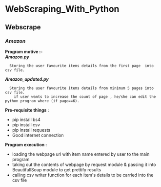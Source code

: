 # WebScraping_With_Python
## Webscrape

### ***Amazon***

**Program motive :-**   
   ***Amazon.py***
   
      Storing the user favourite items details from the first page  into csv file.
         
   ***Amazon_updated.py***
   
      Storing the user favourite items details from minimum 5 pages into csv file.
        if user wants to increase the count of page , he/she can edit the python program where (if page==6).

**Pre-requisite things :**
   - pip install bs4
   - pip install csv
   - pip install requests
   - Good internet connection
 
**Program execution :** 
   - loading the webpage url with item name entered by user to the main program
   - taking out the contents of webpage by request module & passing it into BeautifullSoup module to get prettify results
   - calling csv writer function for each item's details to be carried into the csv file
